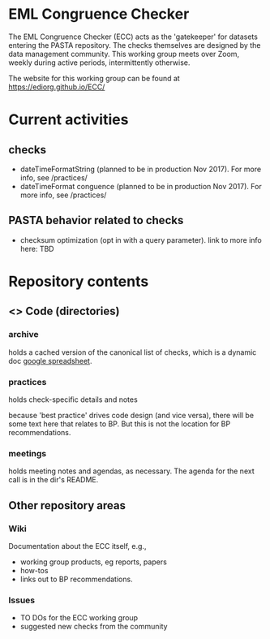 # EML Congruence Checker

The EML Congruence Checker (ECC) acts as the 'gatekeeper' for datasets entering the PASTA repository. The checks themselves are designed by the data management community. This working group meets over Zoom, weekly during active periods, intermittently otherwise.

The website for this working group can be found at https://ediorg.github.io/ECC/


# Current activities
## checks
* dateTimeFormatString (planned to be in production Nov 2017). For more info, see /practices/
* dateTimeFormat conguence (planned to be in production Nov 2017). For more info, see /practices/
## PASTA behavior related to checks
* checksum optimization (opt in with a query parameter). link to more info here: TBD

# Repository contents
## <> Code (directories)
### archive
holds a cached version of the canonical list of checks, which is a dynamic doc [google spreadsheet](https://docs.google.com/spreadsheets/d/14r-74onIKdq2oUmn5U7itX5bfBkfJ16_BhaqTEaul74/edit#gid=0). 

### practices
holds check-specific details and notes 

because 'best practice' drives code design (and vice versa), there will be some text here that relates to BP. But this is not the location for BP recommendations. 

### meetings
holds meeting notes and agendas, as necessary. The agenda for the next call is in the dir's README.


## Other repository areas
### Wiki
Documentation about the ECC itself, e.g., 
* working group products, eg reports, papers
* how-tos 
* links out to BP recommendations.

### Issues
* TO DOs for the ECC working group
* suggested new checks from the community
